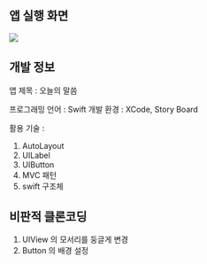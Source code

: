 ## 앱 실행 화면
<img src = "![ezgif-4-fabed42084a7](https://user-images.githubusercontent.com/61315014/139661062-6937b561-d0c6-4bea-a617-75cf9c346415.gif)">


## 개발 정보

앱 제목 : 오늘의 말씀

프로그래밍 언어 : Swift
개발 환경 : XCode, Story Board

활용 기술 :
1. AutoLayout
2. UILabel
3. UIButton
4. MVC 패턴
5. swift 구조체


## 비판적 클론코딩 

1. UIView 의 모서리를 둥글게 변경
2. Button 의 배경 설정


